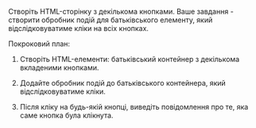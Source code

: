 Створіть HTML-сторінку з декількома кнопками. Ваше завдання - створити обробник подій для батьківського елементу, який відслідковуватиме кліки на всіх кнопках.

Покроковий план:

1. Створіть HTML-елементи: батьківський контейнер з декількома вкладеними кнопками.

2. Додайте обробник подій до батьківського контейнера, який відслідковуватиме кліки.

3. Після кліку на будь-якій кнопці, виведіть повідомлення про те, яка саме кнопка була клікнута.
